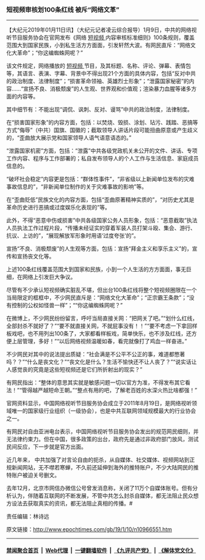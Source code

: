 ### 短视频审核划100条红线 被斥“网络文革”
------------------------

<p>
 【大纪元2019年01月11日讯】（大纪元记者凌云综合报导）1月9日，中共的网络视听节目服务协会在官网发布《网络
 <a href="http://www.epochtimes.com/gb/tag/%E7%9F%AD%E8%A7%86%E9%A2%91.html">
  短视频
 </a>
 内容审核标准细则》100条规则，覆盖范围大到国家民族，小到私生活方方面面，引发轩然大波。有网民直斥：“网络文化大革命”；“你这编蜘蛛网呢？”
</p>
<p>
 该文件规定，网络播放的
 <a href="http://www.epochtimes.com/gb/tag/%E7%9F%AD%E8%A7%86%E9%A2%91.html">
  短视频
 </a>
 节目，及其标题、名称、评论、弹幕、表情包等，其语言、表演、字幕、背景中不得出现21个方面的具体内容，包括“反对中共的政治制度、法律制度”；“损害革命领袖、英雄烈士形象”；“泄露国家秘密”的内容……“宣扬不良、消极颓废”的人生观、世界观和价值观；渲染暴力血腥等诸多方面的内容等。
</p>
<p>
 其中细节有：不能出现“调侃、讽刺、反对、谩骂”中共的政治制度，法律制度。
</p>
<p>
 在“损害国家形象”的内容方面，包括：以焚烧、毁损、涂划、玷污、践踏、恶搞等方式“侮辱”（中共）国旗、国徽的；截取领导人讲话片段可能扭曲原意或产生歧义的，“歪曲放大展示党和国家领导人语气语意语态的。”
</p>
<p>
 “泄露国家机密”方面，包括：“泄露”中共各级党政机关未公开的文件、讲话、专项工作内容、程序与工作部署的；私自发布领导人的个人工作与生活信息、家庭成员信息的。
</p>
<p>
 “破坏社会稳定”内容更是包括：“群体性事件”，“非省级以上新闻单位发布的灾难事故信息的”，“非新闻单位制作的关于灾难事故的影响”等。
</p>
<p>
 在“歪曲贬低”民族文化的内容方面，包括“歪曲原著精神实质的”，“对历史尤其是革命历史进行恶搞或过度娱乐化表现的”等。
</p>
<p>
 此外，不得“恶意中伤或损害”中共各级国家公务人员形象，包括：“恶意截取”执法人员执法工作过程片段，“传播未经证实的穿着军装人员打架斗殴、集会、游行、抗议、上访的”，“展现解放军形象时用语‘过度夸张’的”。
</p>
<p>
 宣扬“不良、消极颓废”的人生观等方面，包括：宣扬“拜金主义和享乐主义”的，宣传和宣扬丧文化等。
</p>
<p>
 上述100条红线覆盖范围大到国家和民族，小到一个人生活的方方面面，事无巨细，在网络上引发巨大争议。
</p>
<p>
 尽管有不少承认短视频确实脏乱不堪，但出台100条红线将整个短视频圈限在一个当局限定的框框中，不少网民直斥是：“网络文化大革命”；“正宗霸王条款”；“没有控制的公权如怪兽一样”；““你这编蜘蛛网呢？”
</p>
<p>
 在微博上，不少网民纷纷留言，呼吁当局直接关网：“把网关了吧。”“划什么红线，全部封杀不就好了？”“要不就直接关网，不就屁事没有！！”“要不考虑一下拿回样板戏吧，也不用列出100条了，大家都看样板戏，简单快乐，也不涉及红线，还方便上层管理，多好！”“以后网络视频温暖如春，看完就像打了鸡血一样奋进。”
</p>
<p>
 不少网民对其中的说法提出质疑：“社会满是不公平不公正的事，难道都憋著吗？？”“什么是丧文化？”“丧文化是什么？生活不愉快还不让人丧了？”“说实话让人感觉丧的究竟是这些短视频还是它们所折射出的现实？”
</p>
<p>
 有网民指出：“整体的意思其实就是敏感问题一切以官方为准，不得发布其它看法！”“管得越严越短命王朝。”“整点有用的吧，了解老百姓的水深火热比啥都强！”
 <span class="Apple-converted-space">
 </span>
</p>
<p>
 官网资料显示，中国网络视听节目服务协会成立于2011年8月19日，是网络视听领域唯一的国家级行业组织（一级协会），也是中共互联网领域规模最大的行业协会之一。
 <span class="Apple-converted-space">
 </span>
</p>
<p>
 有网民对自由亚洲电台表示，中国网络视听节目服务协会发出的规范网民细则，并无法律约束力。但在中国，很多政策的出台，政府先是通过非政府部门放风，测试民间反应，下一步就是官方出面。
</p>
<p>
 近几年来， 中共加强了对言论自由的扼杀，从自媒体、社交媒体、视频网站到正规新闻网站，无不噤若寒蝉，不久前还延伸到海外的推特账户，不少大陆网民的推特账户被迫关号删文。
</p>
<p>
 去年12月，北京市网信办微信公号曾发消息称，关闭了11万个自媒体账号。但有分析认为，伴随着互联网的不断发展，不管中共怎么封杀自媒体，都无法阻止民众想方设法去获取真实的资讯，都无法阻止真相的传播。#
</p>
<p>
 责任编辑：林诗远
</p>

原文链接：http://www.epochtimes.com/gb/19/1/10/n10966551.htm


------------------------
#### [禁闻聚合首页](https://github.com/gfw-breaker/banned-news/blob/master/README.md) &nbsp;|&nbsp; [Web代理](https://github.com/gfw-breaker/open-proxy/blob/master/README.md) &nbsp;|&nbsp; [一键翻墙软件](https://github.com/gfw-breaker/nogfw/blob/master/README.md) &nbsp;|&nbsp; [《九评共产党》](https://github.com/gfw-breaker/9ping.md/blob/master/README.md#九评之一评共产党是什么) &nbsp;|&nbsp; [《解体党文化》](https://github.com/gfw-breaker/jtdwh.md/blob/master/README.md#绪论)